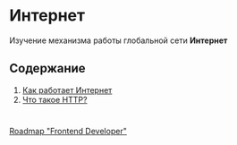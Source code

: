 # Интернет
Изучение механизма работы глобальной сети **Интернет**

## Содержание
1. [Как работает Интернет](./1%20-%20How%20Internet%20Work/README.md)
1. [Что такое HTTP?](./2%20-%20What%20is%20HTTP/README.md)

#

[Roadmap "Frontend Developer"](../README.md)